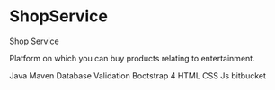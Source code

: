 # ShopService

Shop Service

Platform on which you can buy products relating to entertainment.

Java
Maven
Database
Validation
Bootstrap 4
HTML
CSS
Js
bitbucket

